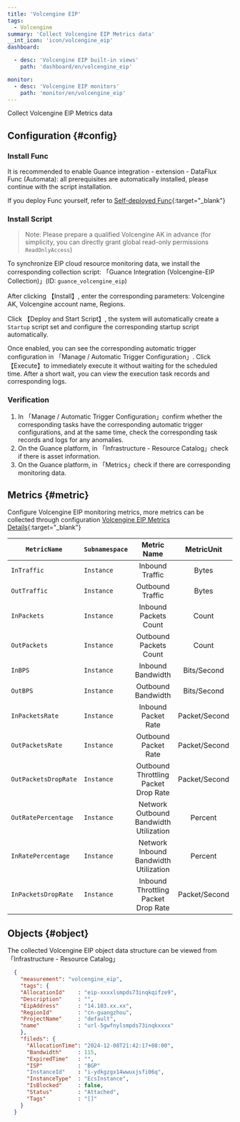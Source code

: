 ```yaml
---
title: 'Volcengine EIP'
tags: 
  - Volcengine
summary: 'Collect Volcengine EIP Metrics data'
__int_icon: 'icon/volcengine_eip'
dashboard:

  - desc: 'Volcengine EIP built-in views'
    path: 'dashboard/en/volcengine_eip'

monitor:
  - desc: 'Volcengine EIP monitors'
    path: 'monitor/en/volcengine_eip'
---
```


Collect Volcengine EIP Metrics data

## Configuration {#config}

### Install Func

It is recommended to enable Guance integration - extension - DataFlux Func (Automata): all prerequisites are automatically installed, please continue with the script installation.

If you deploy Func yourself, refer to [Self-deployed Func](https://func.guance.com/doc/script-market-guance-integration/){:target="_blank"}

### Install Script

> Note: Please prepare a qualified Volcengine AK in advance (for simplicity, you can directly grant global read-only permissions `ReadOnlyAccess`)

To synchronize EIP cloud resource monitoring data, we install the corresponding collection script: 「Guance Integration (Volcengine-EIP Collection)」(ID: `guance_volcengine_eip`)

After clicking 【Install】, enter the corresponding parameters: Volcengine AK, Volcengine account name, Regions.

Click 【Deploy and Start Script】, the system will automatically create a `Startup` script set and configure the corresponding startup script automatically.

Once enabled, you can see the corresponding automatic trigger configuration in 「Manage / Automatic Trigger Configuration」. Click 【Execute】to immediately execute it without waiting for the scheduled time. After a short wait, you can view the execution task records and corresponding logs.

### Verification

1. In 「Manage / Automatic Trigger Configuration」confirm whether the corresponding tasks have the corresponding automatic trigger configurations, and at the same time, check the corresponding task records and logs for any anomalies.
2. On the Guance platform, in 「Infrastructure - Resource Catalog」check if there is asset information.
3. On the Guance platform, in 「Metrics」check if there are corresponding monitoring data.

## Metrics {#metric}

Configure Volcengine EIP monitoring metrics, more metrics can be collected through configuration [Volcengine EIP Metrics Details](https://console.volcengine.com/cloud_monitor/docs?namespace=VCM_EIP){:target="_blank"}

|`MetricName` |`Subnamespace` |Metric Name |MetricUnit | Dimension|
| ----------- |---------------| :----: |:--------: |:-------: |
| `InTraffic` | `Instance` | Inbound Traffic | Bytes | ResourceID |
| `OutTraffic` | `Instance` | Outbound Traffic | Bytes | ResourceID |
| `InPackets` | `Instance` | Inbound Packets Count | Count | ResourceID |
| `OutPackets` | `Instance` | Outbound Packets Count | Count | ResourceID |
| `InBPS` | `Instance` | Inbound Bandwidth | Bits/Second | ResourceID |
| `OutBPS` | `Instance` | Outbound Bandwidth | Bits/Second | ResourceID |
| `InPacketsRate` | `Instance` | Inbound Packet Rate | Packet/Second | ResourceID |
| `OutPacketsRate` | `Instance` | Outbound Packet Rate | Packet/Second | ResourceID |
| `OutPacketsDropRate` | `Instance` | Outbound Throttling Packet Drop Rate | Packet/Second | ResourceID |
| `OutRatePercentage` | `Instance` | Network Outbound Bandwidth Utilization | Percent | ResourceID |
| `InRatePercentage` | `Instance` | Network Inbound Bandwidth Utilization | Percent | ResourceID |
| `InPacketsDropRate` | `Instance` | Inbound Throttling Packet Drop Rate | Packet/Second | ResourceID |

## Objects {#object}

The collected Volcengine EIP object data structure can be viewed from 「Infrastructure - Resource Catalog」

``` json
  {
    "measurement": "volcengine_eip",
    "tags": {
    "AllocationId"    : "eip-xxxxlsmpds73inqkqifze9",
    "Description"     : "",
    "EipAddress"      : "14.103.xx.xx",
    "RegionId"        : "cn-guangzhou",
    "ProjectName"     : "default",
    "name"            : "url-5gwfnylsmpds73inqkxxxx"
    },
    "fileds": {
      "AllocationTime": "2024-12-08T21:42:17+08:00",
      "Bandwidth"     : 115,
      "ExpiredTime"   : "",
      "ISP"           : "BGP"
      "InstanceId"    : "i-ydkgzgx14wwuxjsfi06q",
      "InstanceType"  : "EcsInstance",
      "IsBlocked"     : false,
      "Status"        : "Attached",
      "Tags"          : "[]"
    }
  }
```